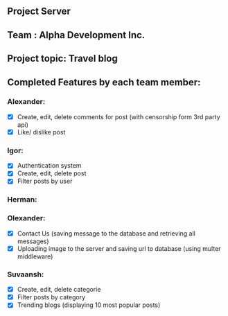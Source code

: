 ## Project Server
## Team : Alpha Development Inc.

## Project topic: Travel blog
## Completed Features by each team member:

### Alexander:
- [x] Create, edit, delete comments for post (with censorship form 3rd party api)
- [x] Like/ dislike post

### Igor:
- [x] Authentication system
- [x] Create, edit, delete post
- [x] Filter posts by user

### Herman:

### Olexander:
- [x] Contact Us (saving message to the database and retrieving all messages)
- [x] Uploading image to the server and saving url to database (using multer middleware)

### Suvaansh:
- [x] Create, edit, delete categorie
- [x] Filter posts by category
- [x] Trending blogs (displaying 10 most popular posts)
